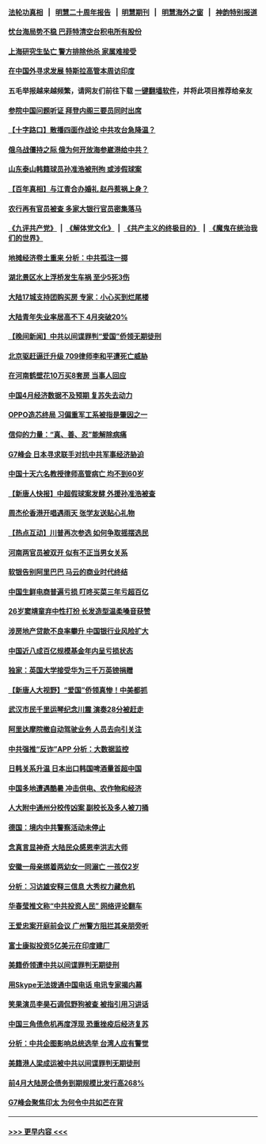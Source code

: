 #### [法轮功真相](https://github.com/gfw-breaker/truth/blob/master/README.md?t=0) &nbsp;&nbsp;|&nbsp;&nbsp; [明慧二十周年报告](https://github.com/gfw-breaker/mh-reports/blob/master/README.md?t=0) &nbsp;&nbsp;|&nbsp;&nbsp;[明慧期刊](https://github.com/gfw-breaker/mh-qikan) &nbsp;&nbsp;|&nbsp;&nbsp; [明慧海外之窗](https://github.com/gfw-breaker/mh-news/blob/master/README.md?t=0) &nbsp;&nbsp;|&nbsp;&nbsp; [神韵特别报道](https://github.com/gfw-breaker/mh-news/blob/master/shenyun.md?t=0)
#### [忧台海局势不稳 巴菲特清空台积电所有股份](../pages/nsc413/n13998249.md?t=05170043) 
#### [上海研究生坠亡 警方排除他杀 家属难接受](../pages/nsc413/n13998204.md?t=05170043) 
#### [在中国外寻求发展 特斯拉高管本周访印度](../pages/nsc413/n13998252.md?t=05170043) 
#### 五毛举报越来越频繁，请网友们前往下载 [一键翻墙软件](https://github.com/gfw-breaker/ssr-accounts)，并将此项目推荐给亲友
#### [参院中国问题听证 拜登内阁三要员同时出席](../pages/nsc413/n13998154.md?t=05170043) 
#### [【十字路口】散播四面作战论 中共攻台急降温？](../pages/nsc413/n13998217.md?t=05170043) 
#### [俄乌战僵持之际 俄为何开放海参崴港给中共？](../pages/nsc413/n13998109.md?t=05170043) 
#### [山东泰山韩籍球员孙准浩被刑拘 或涉假球案](../pages/nsc413/n13998018.md?t=05170043) 
#### [【百年真相】与江青合办婚礼 赵丹惹祸上身？](../pages/nsc413/n13997574.md?t=05170043) 
#### [农行再有官员被查 多家大银行官员密集落马](../pages/nsc413/n13998108.md?t=05170043) 
#### [《九评共产党》](https://github.com/begood0513/9ping.md/blob/master/README.md) &nbsp;|&nbsp; [《解体党文化》](../../../../jtdwh.md/blob/master/README.md)  &nbsp;|&nbsp; [《共产主义的终极目的》](../../../../gczydzjmd.md/blob/master/README.md) &nbsp;|&nbsp; [《魔鬼在统治我们的世界》](../../../../mgztzwmdsj.md/blob/master/README.md) 
#### [地摊经济卷土重来 分析：中共孤注一掷](../pages/nsc413/n13998101.md?t=05170043) 
#### [湖北景区水上浮桥发生车祸  至少5死3伤](../pages/nsc413/n13998074.md?t=05170043) 
#### [大陆17城支持团购买房 专家：小心买到烂尾楼](../pages/nsc413/n13998024.md?t=05170043) 
#### [大陆青年失业率居高不下 4月突破20%](../pages/nsc413/n13998023.md?t=05170043) 
#### [【晚间新闻】中共以间谍罪判“爱国”侨领无期徒刑](../pages/nsc413/n13998014.md?t=05170043) 
#### [北京驱赶逼迁升级 709律师李和平遭死亡威胁](../pages/nsc413/n13997919.md?t=05170043) 
#### [在河南鹤壁花10万买8套房 当事人回应](../pages/nsc413/n13997911.md?t=05170043) 
#### [中国4月经济数据不及预期 复苏失去动力](../pages/nsc413/n13997904.md?t=05170043) 
#### [OPPO造芯终局 习偏重军工系被指是肇因之一](../pages/nsc413/n13997811.md?t=05170043) 
#### [信仰的力量：“真、善、忍”能解除病痛](../pages/nsc413/n13997788.md?t=05170043) 
#### [G7峰会 日本寻求联手对抗中共军事经济胁迫](../pages/nsc413/n13997863.md?t=05170043) 
#### [中国十天六名教授律师高管病亡 均不到60岁](../pages/nsc413/n13997864.md?t=05170043) 
#### [【新唐人快报】中超假球案发酵 外援孙准浩被查](../pages/nsc413/n13997779.md?t=05170043) 
#### [周杰伦香港开唱遇雨天 张学友送贴心礼物](../pages/nsc413/n13997729.md?t=05170043) 
#### [【热点互动】川普再次参选 如何争取摇摆选民](../pages/nsc413/n13997773.md?t=05170043) 
#### [河南两官员被双开 似有不正当男女关系](../pages/nsc413/n13997756.md?t=05170043) 
#### [软银告别阿里巴巴 马云的商业时代终结](../pages/nsc413/n13997714.md?t=05170043) 
#### [中国生鲜电商普遍亏损 叮咚买菜三年亏超百亿](../pages/nsc413/n13997749.md?t=05170043) 
#### [26岁窦靖童弃中性打扮 长发造型温柔嗓音获赞](../pages/nsc413/n13997694.md?t=05170043) 
#### [涉房地产贷款不良率攀升 中国银行业风险扩大](../pages/nsc413/n13997746.md?t=05170043) 
#### [中国近八成百亿规模基金年内呈亏损状态](../pages/nsc413/n13997719.md?t=05170043) 
#### [独家：英国大学接受华为三千万英镑捐赠](../pages/nsc413/n13997439.md?t=05170043) 
#### [【新唐人大视野】“爱国”侨领真惨！中美都抓](../pages/nsc413/n13997602.md?t=05170043) 
#### [武汉市民千里运琴纪念川震 演奏28分被赶走](../pages/nsc413/n13997722.md?t=05170043) 
#### [阿里达摩院撤自动驾驶业务 人员去向引关注](../pages/nsc413/n13997487.md?t=05170043) 
#### [中共强推“反诈”APP 分析：大数据监控](../pages/nsc413/n13997675.md?t=05170043) 
#### [日韩关系升温 日本出口韩国啤酒量首超中国](../pages/nsc413/n13997713.md?t=05170043) 
#### [中国多地遭遇酷暑 冲击供电、农作物和经济](../pages/nsc413/n13997669.md?t=05170043) 
#### [人大附中通州分校传凶案 副校长及多人被刀捅](../pages/nsc413/n13997631.md?t=05170043) 
#### [德国：境内中共警察活动未停止](../pages/nsc413/n13997654.md?t=05170043) 
#### [念真言显神奇 大陆民众感恩李洪志大师](../pages/nsc413/n13996768.md?t=05170043) 
#### [安徽一母亲绑着两幼女一同溺亡 一孩仅2岁](../pages/nsc413/n13997603.md?t=05170043) 
#### [分析：习访雄安释三信息 大秀权力藏危机](../pages/nsc413/n13997518.md?t=05170043) 
#### [华春莹推文称“中共投资人民” 网络评论翻车](../pages/nsc413/n13997488.md?t=05170043) 
#### [王爱忠案开庭前会议 广州警方阻拦其亲朋旁听](../pages/nsc413/n13997315.md?t=05170043) 
#### [富士康拟投资5亿美元在印度建厂](../pages/nsc413/n13997524.md?t=05170043) 
#### [美籍侨领遭中共以间谍罪判无期徒刑](../pages/nsc413/n13997681.md?t=05170043) 
#### [用Skype无法拨通中国电话 电讯专家揭内幕](../pages/nsc413/n13997349.md?t=05170043) 
#### [笑果演员李昊石调侃野狗被查 被指引用习讲话](../pages/nsc413/n13997337.md?t=05170043) 
#### [中国三角债危机再度浮现 恐重挫疫后经济复苏](../pages/nsc413/n13997412.md?t=05170043) 
#### [分析：中共企图影响总统选举 台湾人应有警觉](../pages/nsc413/n13997212.md?t=05170043) 
#### [美籍港人梁成运被中共以间谍罪判无期徒刑](../pages/nsc413/n13997290.md?t=05170043) 
#### [前4月大陆房企债务到期规模比发行高268%](../pages/nsc413/n13997155.md?t=05170043) 
#### [G7峰会聚焦印太 为何令中共如芒在背](../pages/nsc413/n13997026.md?t=05170043) 

----
#### [ >>> 更早内容 <<< ](../indexes/nsc413-earlier.md)
